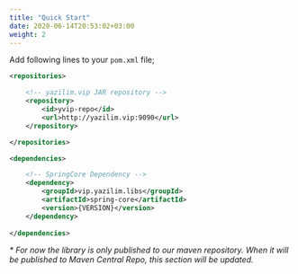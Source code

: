 ```yaml
---
title: "Quick Start"
date: 2020-06-14T20:53:02+03:00
weight: 2
---
```


Add following lines  to your `pom.xml` file; 

```xml
<repositories>

    <!-- yazilim.vip JAR repository -->
    <repository>
        <id>yvip-repo</id>
        <url>http://yazilim.vip:9090</url>
    </repository>

</repositories>

<dependencies>

    <!-- SpringCore Dependency -->
    <dependency>
        <groupId>vip.yazilim.libs</groupId>
        <artifactId>spring-core</artifactId>
        <version>{VERSION}</version>
    </dependency>
    
</dependencies>
```

*\* For now the library is only published to our maven repository. When it will be published to Maven Central Repo, this section will be updated.*
 

